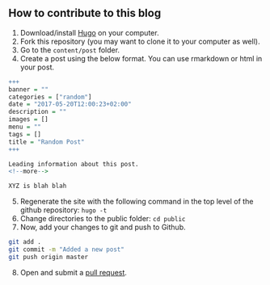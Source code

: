 ## How to contribute to this blog

1. Download/install [Hugo](https://gohugo.io/getting-started/installing/) on your computer.
2. Fork this repository (you may want to clone it to your computer as well).
3. Go to the `content/post` folder.
4. Create a post using the below format. You can use rmarkdown or html in your post.

```r
+++
banner = ""
categories = ["random"]
date = "2017-05-20T12:00:23+02:00"
description = ""
images = []
menu = ""
tags = []
title = "Random Post"
+++

Leading information about this post.
<!--more-->

XYZ is blah blah
```

5. Regenerate the site with the following command in the top level of the github repository: `hugo -t`
6. Change directories to the public folder: `cd public`
7. Now, add your changes to git and push to Github.
```bash
git add .
git commit -m "Added a new post"
git push origin master
```
8. Open and submit a [pull request](https://github.com/ummc-bjc/blog/compare).
